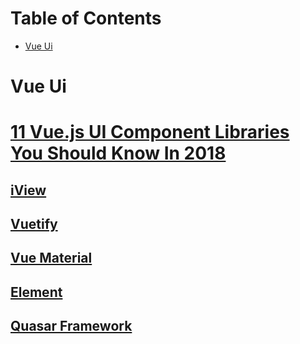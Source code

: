 # Table of Contents

- [Vue Ui](#vueui)

# Vue Ui

# [11 Vue.js UI Component Libraries You Should Know In 2018](https://blog.bitsrc.io/11-vue-js-component-libraries-you-should-know-in-2018-3d35ad0ae37f)
## [iView](https://www.iviewui.com)
>
## [Vuetify](https://vuetifyjs.com)
>
## [Vue Material](https://vuematerial.io)
>
## [Element](http://element-cn.eleme.io)
>
## [Quasar Framework](http://quasar-framework.org/)
>
